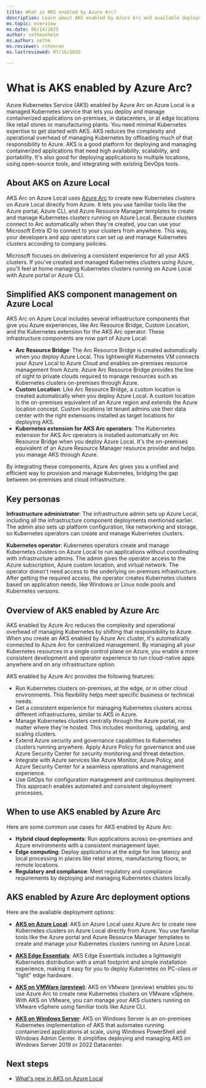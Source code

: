```yaml
---
title: What is AKS enabled by Azure Arc?
description: Learn about AKS enabled by Azure Arc and available deployment options.
ms.topic: overview
ms.date: 08/14/2025
author: sethmanheim
ms.author: sethm 
ms.reviewer: rcheeran
ms.lastreviewed: 07/16/2025

---
```


# What is AKS enabled by Azure Arc?

Azure Kubernetes Service (AKS) enabled by Azure Arc on Azure Local is a managed Kubernetes service that lets you deploy and manage containerized applications on-premises, in datacenters, or at edge locations like retail stores or manufacturing plants. You need minimal Kubernetes expertise to get started with AKS. AKS reduces the complexity and operational overhead of managing Kubernetes by offloading much of that responsibility to Azure. AKS is a good platform for deploying and managing containerized applications that need high availability, scalability, and portability. It's also good for deploying applications to multiple locations, using open-source tools, and integrating with existing DevOps tools.

## About AKS on Azure Local

AKS Arc on Azure Local uses [Azure Arc](/azure/azure-arc/overview) to create new Kubernetes clusters on Azure Local directly from Azure. It lets you use familiar tools like the Azure portal, Azure CLI, and Azure Resource Manager templates to create and manage Kubernetes clusters running on Azure Local. Because clusters connect to Arc automatically when they're created, you can use your Microsoft Entra ID to connect to your clusters from anywhere. This way, your developers and app operators can set up and manage Kubernetes clusters according to company policies.

Microsoft focuses on delivering a consistent experience for all your AKS clusters. If you've created and managed Kubernetes clusters using Azure, you'll feel at home managing Kubernetes clusters running on Azure Local with Azure portal or Azure CLI.

## Simplified AKS component management on Azure Local

AKS Arc on Azure Local includes several infrastructure components that give you Azure experiences, like Arc Resource Bridge, Custom Location, and the Kubernetes extension for the AKS Arc operator. These infrastructure components are now part of Azure Local:

- **Arc Resource Bridge**: The Arc Resource Bridge is created automatically when you deploy Azure Local. This lightweight Kubernetes VM connects your Azure Local to Azure Cloud and enables on-premises resource management from Azure. Azure Arc Resource Bridge provides the line of sight to private clouds required to manage resources such as Kubernetes clusters on-premises through Azure.
- **Custom Location**: Like Arc Resource Bridge, a custom location is created automatically when you deploy Azure Local. A custom location is the on-premises equivalent of an Azure region and extends the Azure location concept. Custom locations let tenant admins use their data center with the right extensions installed as target locations for deploying AKS.
- **Kubernetes extension for AKS Arc operators**: The Kubernetes extension for AKS Arc operators is installed automatically on Arc Resource Bridge when you deploy Azure Local. It's the on-premises equivalent of an Azure Resource Manager resource provider and helps you manage AKS through Azure.

By integrating these components, Azure Arc gives you a unified and efficient way to provision and manage Kubernetes, bridging the gap between on-premises and cloud infrastructure.

## Key personas

**Infrastructure administrator**: The infrastructure admin sets up Azure Local, including all the infrastructure component deployments mentioned earlier. The admin also sets up platform configuration, like networking and storage, so Kubernetes operators can create and manage Kubernetes clusters.

**Kubernetes operator**: Kubernetes operators create and manage Kubernetes clusters on Azure Local to run applications without coordinating with infrastructure admins. The admin gives the operator access to the Azure subscription, Azure custom location, and virtual network. The operator doesn't need access to the underlying on-premises infrastructure. After getting the required access, the operator creates Kubernetes clusters based on application needs, like Windows or Linux node pools and Kubernetes versions.

## Overview of AKS enabled by Azure Arc

AKS enabled by Azure Arc reduces the complexity and operational overhead of managing Kubernetes by shifting that responsibility to Azure. When you create an AKS enabled by Azure Arc cluster, it's automatically connected to Azure Arc for centralized management. By managing all your Kubernetes resources in a single control plane on Azure, you enable a more consistent development and operator experience to run cloud-native apps anywhere and on any infrastructure option.

AKS enabled by Azure Arc provides the following features:

- Run Kubernetes clusters on-premises, at the edge, or in other cloud environments. This flexibility helps meet specific business or technical needs.
- Get a consistent experience for managing Kubernetes clusters across different infrastructures, similar to AKS in Azure.
- Manage Kubernetes clusters centrally through the Azure portal, no matter where they're hosted. This includes monitoring, updating, and scaling clusters.
- Extend Azure security and governance capabilities to Kubernetes clusters running anywhere. Apply Azure Policy for governance and use Azure Security Center for security monitoring and threat detection.
- Integrate with Azure services like Azure Monitor, Azure Policy, and Azure Security Center for a seamless operations and management experience.
- Use GitOps for configuration management and continuous deployment. This approach enables automated and consistent deployment processes.

## When to use AKS enabled by Azure Arc

Here are some common use cases for AKS enabled by Azure Arc:

- **Hybrid cloud deployments**: Run applications across on-premises and Azure environments with a consistent management layer.
- **Edge computing**: Deploy applications at the edge for low latency and local processing in places like retail stores, manufacturing floors, or remote locations.
- **Regulatory and compliance**: Meet regulatory and compliance requirements by deploying and managing Kubernetes clusters locally.

## AKS enabled by Azure Arc deployment options

Here are the available deployment options:

- [**AKS on Azure Local**](aks-whats-new-local.md): AKS on Azure Local uses Azure Arc to create new Kubernetes clusters on Azure Local directly from Azure. You use familiar tools like the Azure portal and Azure Resource Manager templates to create and manage your Kubernetes clusters running on Azure Local.

- [**AKS Edge Essentials**](aks-edge-overview.md): AKS Edge Essentials includes a lightweight Kubernetes distribution with a small footprint and simple installation experience, making it easy for you to deploy Kubernetes on PC-class or "light" edge hardware.
- [**AKS on VMWare (preview)**](aks-vmware-overview.md): AKS on VMware (preview) enables you to use Azure Arc to create new Kubernetes clusters on VMware vSphere. With AKS on VMware, you can manage your AKS clusters running on VMware vSphere using familiar tools like Azure CLI.
- [**AKS on Windows Server**](overview.md): AKS on Windows Server is an on-premises Kubernetes implementation of AKS that automates running containerized applications at scale, using Windows PowerShell and Windows Admin Center. It simplifies deploying and managing AKS on Windows Server 2019 or 2022 Datacenter.

## Next steps

- [What's new in AKS on Azure Local](aks-whats-new-local.md)
